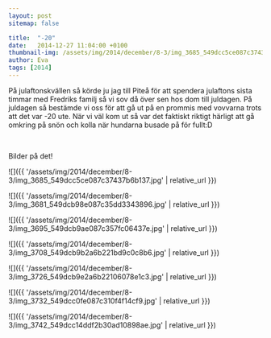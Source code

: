 ```yaml
---
layout: post
sitemap: false

title:  "-20"
date:   2014-12-27 11:04:00 +0100
thumbnail-img: /assets/img/2014/december/8-3/img_3685_549dcc5ce087c37437b6b137.jpg
author: Eva
tags: [2014]
---
```


På julaftonskvällen så körde ju jag till Piteå för att spendera julaftons sista timmar med Fredriks familj så vi sov då över sen hos dom till juldagen. På juldagen så bestämde vi oss för att gå ut på en prommis med vovvarna trots att det var -20 ute. När vi väl kom ut så var det faktiskt riktigt härligt att gå omkring på snön och kolla när hundarna busade på för fullt:D




 




Bilder på det!

![]({{ '/assets/img/2014/december/8-3/img_3685_549dcc5ce087c37437b6b137.jpg'  | relative_url }})

![]({{ '/assets/img/2014/december/8-3/img_3681_549dcb98e087c35dd3343896.jpg'  | relative_url }})

![]({{ '/assets/img/2014/december/8-3/img_3695_549dcb9ae087c357fc06437e.jpg'  | relative_url }})

![]({{ '/assets/img/2014/december/8-3/img_3708_549dcb9b2a6b221bd9c0c8b6.jpg'  | relative_url }})

![]({{ '/assets/img/2014/december/8-3/img_3726_549dcb9e2a6b22106078e1c3.jpg'  | relative_url }})

![]({{ '/assets/img/2014/december/8-3/img_3732_549dcc0fe087c310f4f14cf9.jpg'  | relative_url }})

![]({{ '/assets/img/2014/december/8-3/img_3742_549dcc14ddf2b30ad10898ae.jpg'  | relative_url }})


